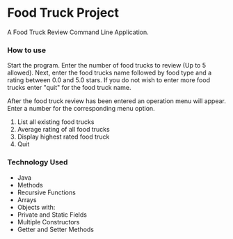 # Food Truck Project

A Food Truck Review Command Line Application.

### How to use

Start the program. Enter the number of food trucks to review (Up to 5 allowed).
Next, enter the food trucks name followed by food type and a rating between 0.0 and 5.0 stars. If you do not wish to enter more food trucks enter "quit" for the food truck name.

After the food truck review has been entered an operation menu will appear.
Enter a number for the corresponding menu option.
 1. List all existing food trucks
 2. Average rating of all food trucks
 3. Display highest rated food truck
 4. Quit


### Technology Used

- Java
- Methods
- Recursive Functions
- Arrays
- Objects with:
- Private and Static Fields
- Multiple Constructors
- Getter and Setter Methods
